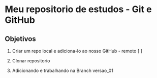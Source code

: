 # Meu repositorio de estudos - Git e GitHub

## Objetivos

1. Criar um repo local e adiciona-lo ao nosso GitHub - remoto [ ]

2. Clonar repositorio

3. Adicionando e trabalhando na Branch versao_01
